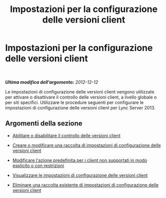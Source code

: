 ﻿---
title: Impostazioni per la configurazione delle versioni client
TOCTitle: Impostazioni per la configurazione delle versioni client
ms:assetid: 4e5169e1-07f0-4333-9dd1-94c570a76ea6
ms:mtpsurl: https://technet.microsoft.com/it-it/library/JJ884154(v=OCS.15)
ms:contentKeyID: 52062148
ms.date: 08/24/2015
mtps_version: v=OCS.15
ms.translationtype: HT
---

# Impostazioni per la configurazione delle versioni client

 

_**Ultima modifica dell'argomento:** 2012-12-12_

Le impostazioni di configurazione delle versioni client vengono utilizzate per attivare o disattivare il controllo delle versioni client, a livello globale o per siti specifici. Utilizzare le procedure seguenti per configurare le impostazioni di configurazione delle versioni client per Lync Server 2013.

## Argomenti della sezione

  - [Abilitare o disabilitare il controllo delle versioni client](lync-server-2013-enable-or-disable-client-versioning.md)

  - [Creare o modificare una raccolta di impostazioni di configurazione delle versioni client](lync-server-2013-create-or-modify-a-collection-of-client-version-configuration-settings.md)

  - [Modificare l'azione predefinita per i client non supportati in modo esplicito o con restrizioni](lync-server-2013-modify-the-default-action-for-clients-not-explicitly-supported-or-restricted.md)

  - [Visualizzare le impostazioni di configurazione delle versioni client](lync-server-2013-view-client-version-configuration-settings.md)

  - [Eliminare una raccolta esistente di impostazioni di configurazione delle versioni client](lync-server-2013-delete-an-existing-collection-of-client-version-configuration-settings.md)

